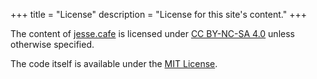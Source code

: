 +++
title = "License"
description = "License for this site's content."
+++

<p xmlns:cc="http://creativecommons.org/ns#" xmlns:dct="http://purl.org/dc/terms/">
  The content of
  <a property="dct:title" rel="cc:attributionURL" href="https://jesse.cafe">
  jesse.cafe</a> is licensed under
  <a href="https://creativecommons.org/licenses/by-nc-sa/4.0/?ref=chooser-v1"
    target="_blank"
    rel="license noopener noreferrer">CC BY-NC-SA 4.0</a>
  unless otherwise specified.
</p>

The code itself is available under the [MIT
License](https://github.com/jessefalzone/jesse.cafe/blob/main/LICENSE).
